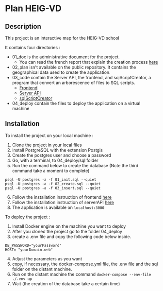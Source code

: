 # Plan HEIG-VD

## Description
This project is an interactive map for the HEIG-VD school

It contains four directories :
- 01_doc is the administrative document for the project. 
    - You can read the french report that explain the creation process [here]()
- 02_plan isn't available on the public repository. It contains the geographical data used to create the application. 
- 03_code contain the Server API, the frontend, and sqlScriptCreator, a program that convert an arborescence of files to SQL scripts.
    - [Frontend](https://gitlab.com/tb-heig/plan-heig-vd/-/tree/dev/03_code/frontend)
    - [Server API](https://gitlab.com/tb-heig/plan-heig-vd/-/tree/dev/03_code/serverAPI)
    - [sqlScriptCreator](https://gitlab.com/tb-heig/plan-heig-vd/-/tree/dev/03_code/sqlScriptCreator)
- 04_deploy contain the files to deploy the application on a virtual machine


## Installation

To install the project on your local machine :

1. Clone the project in your local files
2. Install PostgreSQL with the extension Postgis
3. Create the postgres user and choose a password
4. Go, with a terminal, to 04_deploy/sql folder
5. Run the command below to create the database (Note the third command take a moment to complete)
```
psql -U postgres -a -f 01_init.sql --quiet
psql -U postgres -a -f 02_create.sql --quiet
psql -U postgres -a -f 03_insert.sql --quiet
``` 
6. Follow the installation instruction of frontend [here](https://gitlab.com/tb-heig/plan-heig-vd/-/tree/dev/03_code/frontend)
7. Follow the installation instruction of serverAPI [here](https://gitlab.com/tb-heig/plan-heig-vd/-/tree/dev/03_code/serverAPI)
8. The application is available on `localhost:3000`

To deploy the project :

1. Install Docker engine on the machine you want to deploy
2. After you cloned the project go to the folder 04_deploy
3. create a .env file and copy the following code below inside.
```
DB_PASSWORD="yourPassword"
HOST= "yourDomain.web"
```
4. Adjust the parameters as you want
5. copy, if necessary, the docker-compose.yml file, the .env file and the sql folder on the distant machine.
6. Run on the distant machine the command `docker-compose --env-file ./.env up`
7. Wait (the creation of the database take a certain time)